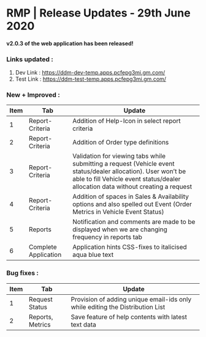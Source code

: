 # RMP | Release Updates - 29th June 2020
#### v2.0.3 of the web application has been released!

### Links updated :
1. Dev Link     : https://ddm-dev-temp.apps.pcfepg3mi.gm.com/
2. Test Link    : https://ddm-test-temp.apps.pcfepg3mi.gm.com/

### New + Improved :
| Item | Tab | Update |
| ------ | ------ | ------ |
| 1 | Report-Criteria | Addition of Help-Icon in select report criteria |
| 2 | Report-Criteria | Addition of Order type definitions |
| 3 | Report-Criteria | Validation for viewing tabs while submitting a  request (Vehicle event status/dealer allocation). User won’t be able to fill Vehicle event status/dealer allocation data without creating a request |
| 4 | Report-Criteria | Addition of spaces in Sales & Availability options and also spelled out Event (Order Metrics in Vehicle Event Status) |
| 5 | Reports | Notification and comments are made to be displayed when we are changing frequency in reports tab |
| 6 | Complete Application | Application hints CSS-fixes to italicised aqua blue text |

### Bug fixes :
| Item | Tab | Update |
| ------ | ------ | ------ |
| 1 | Request Status | Provision of adding unique email-ids only while editing the Distribution List |
| 2 | Reports, Metrics | Save feature of help contents with latest text data |


